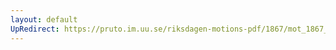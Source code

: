 ```yaml
---
layout: default
UpRedirect: https://pruto.im.uu.se/riksdagen-motions-pdf/1867/mot_1867__ak__160/mot_1867__ak__160-001.pdf
---
```

